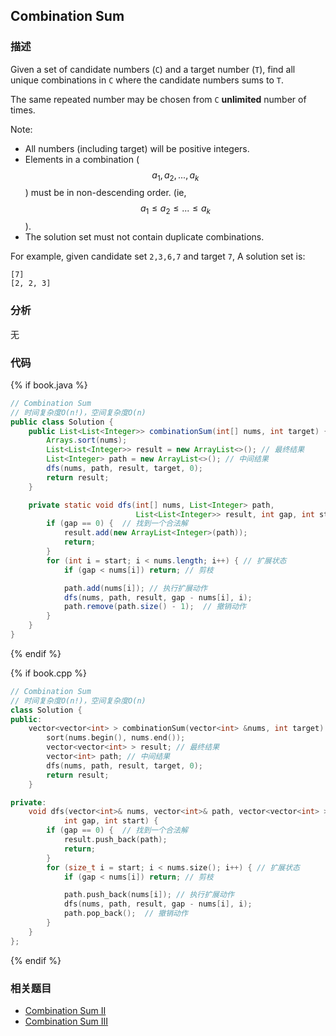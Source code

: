 ## Combination Sum


### 描述

Given a set of candidate numbers (`C`) and a target number (`T`), find all unique combinations in `C` where the candidate numbers sums to `T`.

The same repeated number may be chosen from `C` **unlimited** number of times.

Note:

* All numbers (including target) will be positive integers.
* Elements in a combination ($$a_1, a_2, ..., a_k$$) must be in non-descending order. (ie, $$a_1 \leq a_2 \leq ... \leq a_k$$).
* The solution set must not contain duplicate combinations.


For example, given candidate set `2,3,6,7` and target `7`, 
A solution set is: 

```
[7] 
[2, 2, 3] 
```


### 分析

无


### 代码

{% if book.java %}
```java
// Combination Sum
// 时间复杂度O(n!)，空间复杂度O(n)
public class Solution {
    public List<List<Integer>> combinationSum(int[] nums, int target) {
        Arrays.sort(nums);
        List<List<Integer>> result = new ArrayList<>(); // 最终结果
        List<Integer> path = new ArrayList<>(); // 中间结果
        dfs(nums, path, result, target, 0);
        return result;
    }

    private static void dfs(int[] nums, List<Integer> path, 
                            List<List<Integer>> result, int gap, int start) {
        if (gap == 0) {  // 找到一个合法解
            result.add(new ArrayList<Integer>(path));
            return;
        }
        for (int i = start; i < nums.length; i++) { // 扩展状态
            if (gap < nums[i]) return; // 剪枝

            path.add(nums[i]); // 执行扩展动作
            dfs(nums, path, result, gap - nums[i], i);
            path.remove(path.size() - 1);  // 撤销动作
        }
    }
}
```
{% endif %}

{% if book.cpp %}
```cpp
// Combination Sum
// 时间复杂度O(n!)，空间复杂度O(n)
class Solution {
public:
    vector<vector<int> > combinationSum(vector<int> &nums, int target) {
        sort(nums.begin(), nums.end());
        vector<vector<int> > result; // 最终结果
        vector<int> path; // 中间结果
        dfs(nums, path, result, target, 0);
        return result;
    }

private:
    void dfs(vector<int>& nums, vector<int>& path, vector<vector<int> > &result,
            int gap, int start) {
        if (gap == 0) {  // 找到一个合法解
            result.push_back(path);
            return;
        }
        for (size_t i = start; i < nums.size(); i++) { // 扩展状态
            if (gap < nums[i]) return; // 剪枝

            path.push_back(nums[i]); // 执行扩展动作
            dfs(nums, path, result, gap - nums[i], i);
            path.pop_back();  // 撤销动作
        }
    }
};
```
{% endif %}


### 相关题目

* [Combination Sum II](combination-sum-ii.md)
* [Combination Sum III](combination-sum-iii.md)
